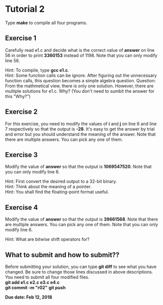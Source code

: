 Tutorial 2
==========

Type **make** to compile all four programs.  

## Exercise 1 
Carefully read e1.c and decide what is the correct value of **answer** on line 56 in order to print **3360153** instead of 1198. Note that you can only modify line 56.

Hint: To compile, type **gcc e1.c**.  
Hint: Some function calls can be ignore. After figuring out the unnecessary function calls, this question becomes a simple algebra question.
Question: From the mathmetical view, there is only one solution. However, there are multiple solutions for e1.c. Why? (You don't need to sumbit the answer for this "Why?")

## Exercise 2
For this exercise, you need to modify the values of **i** and **j** on line 6 and line 7 respectively so that the output is **-28**. It's easy to get the answer by trial and error but you should understand the meaning of the answer. Note that there are multiple answers. You can pick any one of them.

## Exercise 3
Modify the value of **answer** so that the output is **1069547520**. Note that you can only modify line 6.

Hint: First convert the desired output to a 32-bit binary.  
Hint: Think about the meaning of a pointer.  
Hint: You shall find the floating-point format useful.

## Exercise 4
Modify the value of **answer** so that the output is **39661568**. Note that there are multiple answers. You can pick any one of them. Note that you can only modify line 6.

Hint: What are bitwise shift operators for?

## What to submit and how to submit??
Before submitting your solution, you can type **git diff** to see what you have changed. Be sure to change those lines discussed in above descriptions.
You need to submit all four modified files.  
**git add e1.c e2.c e3.c e4.c**  
**git commit -m "r02"**
**git push**

**Due date: Feb 12, 2018**
